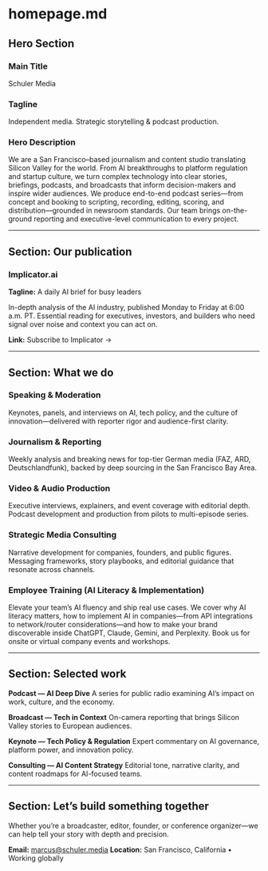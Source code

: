 # homepage.md

## Hero Section

### Main Title

Schuler Media

### Tagline

Independent media. Strategic storytelling & podcast production.

### Hero Description

We are a San Francisco–based journalism and content studio translating Silicon Valley for the world. From AI breakthroughs to platform regulation and startup culture, we turn complex technology into clear stories, briefings, podcasts, and broadcasts that inform decision-makers and inspire wider audiences. We produce end-to-end podcast series—from concept and booking to scripting, recording, editing, scoring, and distribution—grounded in newsroom standards. Our team brings on-the-ground reporting and executive-level communication to every project.

---

## Section: Our publication

### Implicator.ai

**Tagline:** A daily AI brief for busy leaders

In-depth analysis of the AI industry, published Monday to Friday at 6:00 a.m. PT. Essential reading for executives, investors, and builders who need signal over noise and context you can act on.

**Link:** Subscribe to Implicator →

---

## Section: What we do

### Speaking & Moderation

Keynotes, panels, and interviews on AI, tech policy, and the culture of innovation—delivered with reporter rigor and audience-first clarity.

### Journalism & Reporting

Weekly analysis and breaking news for top-tier German media (FAZ, ARD, Deutschlandfunk), backed by deep sourcing in the San Francisco Bay Area.

### Video & Audio Production

Executive interviews, explainers, and event coverage with editorial depth. Podcast development and production from pilots to multi-episode series.

### Strategic Media Consulting

Narrative development for companies, founders, and public figures. Messaging frameworks, story playbooks, and editorial guidance that resonate across channels.

### Employee Training (AI Literacy & Implementation)

Elevate your team’s AI fluency and ship real use cases. We cover why AI literacy matters, how to implement AI in companies—from API integrations to network/router considerations—and how to make your brand discoverable inside ChatGPT, Claude, Gemini, and Perplexity. Book us for onsite or virtual company events and workshops.

---

## Section: Selected work

**Podcast — AI Deep Dive**
A series for public radio examining AI’s impact on work, culture, and the economy.

**Broadcast — Tech in Context**
On-camera reporting that brings Silicon Valley stories to European audiences.

**Keynote — Tech Policy & Regulation**
Expert commentary on AI governance, platform power, and innovation policy.

**Consulting — AI Content Strategy**
Editorial tone, narrative clarity, and content roadmaps for AI-focused teams.

---

## Section: Let’s build something together

Whether you’re a broadcaster, editor, founder, or conference organizer—we can help tell your story with depth and precision.

**Email:** [marcus@schuler.media](mailto:marcus@schuler.media)
**Location:** San Francisco, California • Working globally
